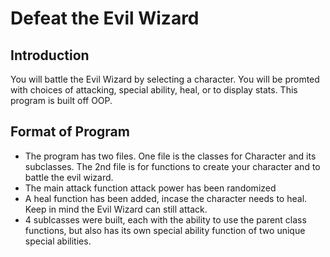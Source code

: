 # Defeat the Evil Wizard
## Introduction
You will battle the Evil Wizard by selecting a character. You will be promted with choices of attacking, special ability, heal, or to display stats. This program is built off OOP.

## Format of Program
* The program has two files. One file is the classes for Character and its subclasses. The 2nd file is for functions to create your character and to battle the evil wizard.
* The main attack function attack power has been randomized
* A heal function has been added, incase the character needs to heal. Keep in mind the Evil Wizard can still attack. 
* 4 sublcasses were built, each with the ability to use the parent class functions, but also has its own special ability function of two unique special abilities. 


